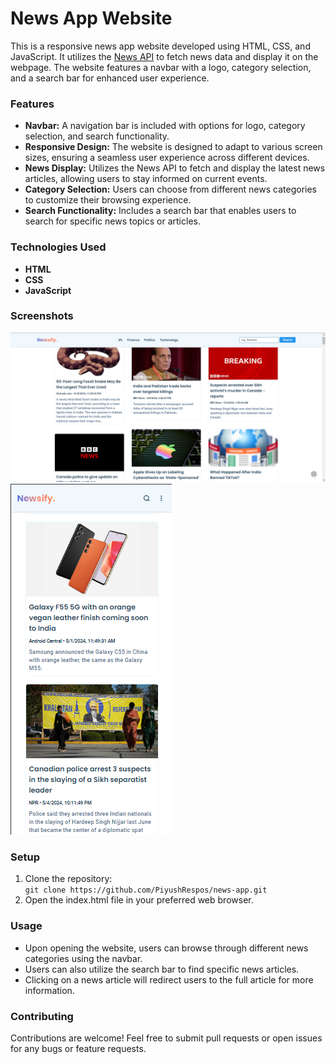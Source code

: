 <h1>News App Website</h1>
<p>This is a responsive news app website developed using HTML, CSS, and JavaScript. It utilizes the 
  <a href="https://newsapi.org/">News API</a> to fetch news data and display it on the webpage. The website features a navbar with a logo, category selection, and a search bar for enhanced user experience.</p>

<h3>Features</h3>
<ul>
  <li><b>Navbar:</b> A navigation bar is included with options for logo, category selection, and search functionality.</li>
  <li><b>Responsive Design:</b> The website is designed to adapt to various screen sizes, ensuring a seamless user experience across different devices.</li>
  <li><b>News Display:</b> Utilizes the News API to fetch and display the latest news articles, allowing users to stay informed on current events.</li>
  <li><b>Category Selection:</b>  Users can choose from different news categories to customize their browsing experience.</li>
  <li><b>Search Functionality:</b>  Includes a search bar that enables users to search for specific news topics or articles.</li>
</ul>

<h3>Technologies Used</h3>
<ul>
  <li><b>HTML</b></li>
  <li><b>CSS</b></li>
  <li><b>JavaScript</b></li>
</ul>

<h3>Screenshots</h3>

![Screenshot 1](./preview.png)
![Screenshot 1](./mobile-preview.png)

<h3>Setup</h3>
<ol>
  <li>Clone the repository:</li>
<code>git clone https://github.com/PiyushRespos/news-app.git</code>
  <li>Open the index.html file in your preferred web browser.</li>
</ol>

<h3>Usage</h3>
<ul>
  <li>Upon opening the website, users can browse through different news categories using the navbar.</li>
  <li>Users can also utilize the search bar to find specific news articles.</li>
  <li>Clicking on a news article will redirect users to the full article for more information.</li>
</ul>

<h3>Contributing</h3>
<p>Contributions are welcome! Feel free to submit pull requests or open issues for any bugs or feature requests.</p>
